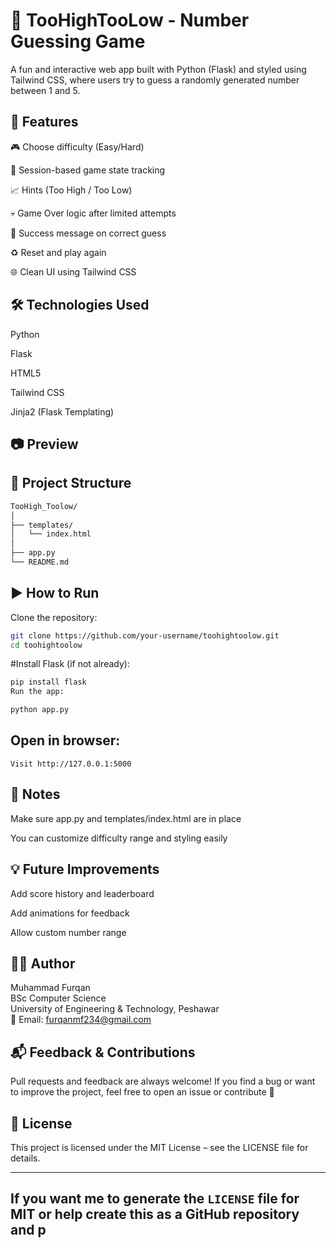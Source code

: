 # 🎯 TooHighTooLow - Number Guessing Game
A fun and interactive web app built with Python (Flask) and styled using Tailwind CSS, where users try to guess a randomly generated number between 1 and 5.
## 🚀 Features
🎮 Choose difficulty (Easy/Hard)

🔐 Session-based game state tracking

📈 Hints (Too High / Too Low)

💀 Game Over logic after limited attempts

🎉 Success message on correct guess

♻️ Reset and play again

🌐 Clean UI using Tailwind CSS

## 🛠️ Technologies Used
Python

Flask

HTML5

Tailwind CSS

Jinja2 (Flask Templating)

## 📷 Preview

## 📂 Project Structure
```bash
TooHigh_Toolow/
│
├── templates/
│   └── index.html
│
├── app.py
└── README.md
```
## ▶️ How to Run
Clone the repository:

```bash
git clone https://github.com/your-username/toohightoolow.git
cd toohightoolow
```
#Install Flask (if not already):
```bash
pip install flask
Run the app:
```
```bash
python app.py
```
## Open in browser:

```
Visit http://127.0.0.1:5000
```

## 📌 Notes
Make sure app.py and templates/index.html are in place

You can customize difficulty range and styling easily

## 💡 Future Improvements
Add score history and leaderboard

Add animations for feedback

Allow custom number range

## 🧑‍💻 Author
Muhammad Furqan  
BSc Computer Science  
University of Engineering & Technology, Peshawar  
📧 Email: furqanmf234@gmail.com

## 📬 Feedback & Contributions
Pull requests and feedback are always welcome!
If you find a bug or want to improve the project, feel free to open an issue or contribute 🚀

## 📃 License
This project is licensed under the MIT License – see the LICENSE file for details.


---

If you want me to generate the `LICENSE` file for MIT or help create this as a GitHub repository and p
---

